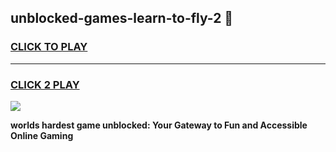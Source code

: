 
## unblocked-games-learn-to-fly-2 👋
<h3>
<a href="https://premium.freeplayer.one?title=unblocked-games-learn-to-fly-2&ref=14F">CLICK TO PLAY</a></h3>
<hr>

<h3>
<a href="https://premium.freeplayer.one?title=unblocked-games-learn-to-fly-2&ref=14F">CLICK 2 PLAY</a>
  
</h3>

<a href="https://premium.freeplayer.one?title=unblocked-games-learn-to-fly-2&ref=12F/"><img src="https://clearcache.store/games.png"></a>


**worlds hardest game unblocked: Your Gateway to Fun and Accessible Online Gaming**
